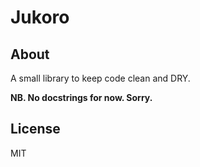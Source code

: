 # Jukoro

## About

A small library to keep code clean and DRY.

**NB. No docstrings for now. Sorry.**


## License

MIT
